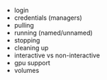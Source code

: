 * login
* credentials (managers)
* pulling
* running (named/unnamed)
* stopping
* cleaning up
* interactive vs non-interactive
* gpu support
* volumes
